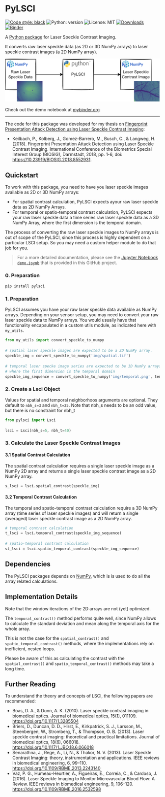 # PyLSCI

[![Code style: black](https://img.shields.io/badge/code%20style-black-000000.svg)](https://github.com/psf/black)
![Python: version](https://img.shields.io/pypi/v/pylsci)
![License: MIT](https://img.shields.io/pypi/l/pylsci)
[![Downloads](https://pepy.tech/badge/pylsci/month)](https://pepy.tech/project/pylsci)
[![Binder](https://mybinder.org/badge_logo.svg)](https://mybinder.org/v2/gh/pkeilbach/pylsci/HEAD?labpath=binder%2Fdemo.ipynb)

A [Python package](https://pypi.org/project/pylsci/) for Laser Speckle Contrast Imaging.

It converts raw laser speckle data (as 2D or 3D NumPy arrays) to laser speckle contrast images (a 2D NumPy array).

![PyLSCI workflow](./img/pylsci.drawio.png "PyLSCI workflow")

Check out the demo notebook at [mybinder.org](https://mybinder.org/v2/gh/pkeilbach/pylsci/HEAD?labpath=binder%2Fdemo.ipynb)

---

The code for this package was developed for my thesis on [Fingerprint Presentation Attack Detection using Laser Speckle Contrast Imaging](https://www.researchgate.net/publication/329391997_Fingerprint_Presentation_Attack_Detection_using_Laser_Speckle_Contrast_Imaging):

- Keilbach, P., Kolberg, J., Gomez-Barrero, M., Busch, C., & Langweg, H. (2018). Fingerprint Presentation Attack Detection using Laser Speckle Contrast Imaging. International Conference of the Biometrics Special Interest Group (BIOSIG), Darmstadt, 2018, pp. 1-6, doi: https://10.23919/BIOSIG.2018.8552931.

## Quickstart

To work with this package, you need to have you laser speckle images available as 2D or 3D NumPy arrays:

- For spatial contrast calculation, PyLSCI expects ayour raw laser speckle data as 2D NumPy Arrays.
- For temporal or spatio-temporal contrast calculation, PyLSCI expects your raw laser speckle data a time series raw laser speckle data as a 3D NumPy Array, where the first dimension is the temporal domain.

The process of converting the raw laser speckle images to NumPy arrays is out of scope of the PyLSCI, since this process is highly dependent on a particular LSCI setup. So you may need a custom helper module to do that job for you.

> For a more detailed documentation, please see the [Jupyter Notebook `demo.ipynb`](https://github.com/pkeilbach/pylsci/blob/develop/demo.ipynb) that is provided in this GitHub project.

### 0. Preparation

```sh
pip install pylsci
```

### 1. Preparation

PyLSCI assumes you have your raw laser speckle data available as NumPy arrays.
Depending on your sensor setup, you may need to convert your raw laser speckle data to NumPy arrays.
You would usually have that functionality encapsulated in a custom utils module, as indicated here with `my_utils`.

```python
from my_utils import convert_speckle_to_numpy

# spatial laser speckle images are expected to be a 2D NumPy array.
speckle_img = convert_speckle_to_numpy('img/spatial.tif')

# temporal laser specke image series are expected to be 3D NumPy arrays,
# where the first dimension is the temporal domain
speckle_img_sequence = convert_speckle_to_numpy('img/temporal.png', temporal_series=True)
```

### 2. Create a Lsci Object

Values for spatial and temporal neighborhoos arguments are optional.
They default to `nbh_s=3` and `nbh_t=25`.
Note that nbh_s needs to be an odd value, but there is no constraint for nbh_t

```python
from pylsci import Lsci

lsci = Lsci(nbh_s=5, nbh_t=40)
```

### 3. Calculate the Laser Speckle Contrast Images

#### 3.1 Spatial Contrast Calculation

The spatial contrast calculation requires a single laser speckle image as a NumPy 2D array and returns a single laser speckle contrast image as a 2D NumPy array.

```python
s_lsci = lsci.spatial_contrast(speckle_img)
```

#### 3.2 Temporal Contrast Calculation
The temporal and spatio-temporal contrast calculation require a 3D NumPy array (time series of laser speckle images) and will return a single (averaged) laser speckle contrast image as a 2D NumPy array.

```python
# temporal contrast calculation
t_lsci = lsci.temporal_contrast(speckle_img_sequence)

# spatio-temporal contrast calculation
st_lsci = lsci.spatio_temporal_contrast(speckle_img_sequence)
```

## Dependencies

The PyLSCI packages depends on [NumPy](https://numpy.org/),
which is is used to do all the array related calculations.

## Implementation Details

Note that the window iterations of the 2D arrays are not (yet) optimized.

The `temporal_contrast()` method performs quite well, since NumPy allows to calculate the standard deviation and mean along the temporal axis for the whole array.

This is not the case for the `spatial_contrast()` and `spatio_temporal_contrast()` methods,
where the implementations rely on inefficient, nested loops.

Please be aware of this as calculating the contrast with the `spatial_contrast()` and `spatio_temporal_contrast()` methods may take a long time.


## Further Reading

To understand the theory and concepts of LSCI, the following papers are recommended:

- Boas, D. A., & Dunn, A. K. (2010). Laser speckle contrast imaging in biomedical optics. Journal of biomedical optics, 15(1), 011109. https://doi.org/10.1117/1.3285504
- Briers, D., Duncan, D. D., Hirst, E., Kirkpatrick, S. J., Larsson, M., Steenbergen, W., Stromberg, T., & Thompson, O. B. (2013). Laser speckle contrast imaging: theoretical and practical limitations. Journal of biomedical optics, 18(6), 066018. https://doi.org/10.1117/1.JBO.18.6.066018
- Senarathna, J., Rege, A., Li, N., & Thakor, N. V. (2013). Laser Speckle Contrast Imaging: theory, instrumentation and applications. IEEE reviews in biomedical engineering, 6, 99–110. https://doi.org/10.1109/RBME.2013.2243140
- Vaz, P. G., Humeau-Heurtier, A., Figueiras, E., Correia, C., & Cardoso, J. (2016). Laser Speckle Imaging to Monitor Microvascular Blood Flow: A Review. IEEE reviews in biomedical engineering, 9, 106–120. https://doi.org/10.1109/RBME.2016.2532598
